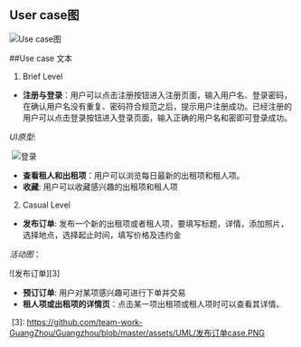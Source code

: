 
## User case图
![Use case图][1]

##Use case 文本

 1. Brief Level
 - **注册与登录**：用户可以点击注册按钮进入注册页面，输入用户名、登录密码，在确认用户名没有重复、密码符合规范之后，提示用户注册成功。已经注册的用户可以点击登录按钮进入登录页面，输入正确的用户名和密即可登录成功。
 
 *UI原型*:
 
  ![登录][2] 
 - **查看租人和出租项**：用户可以浏览每日最新的出租项和租人项。
 - **收藏**: 用户可以收藏感兴趣的出租项和租人项
 
 2. Casual Level
 - **发布订单**: 发布一个新的出租项或者租人项，要填写标题，详情，添加照片，选择地点，选择起止时间，填写价格及违约金
 
 *活动图*：
 
 ![发布订单][3] 
 - **预订订单**: 用户对某项感兴趣可进行下单并交易
 - **租人项或出租项的详情页**：点击某一项出租项或租人项时可以查看其详情。

 
 
  [1]: https://github.com/team-work-GuangZhou/Guangzhou/blob/master/assets/UML/用例图.png
  [2]: https://github.com/team-work-GuangZhou/Guangzhou/blob/master/assets/UI/登录.png
  [3]: https://github.com/team-work-GuangZhou/Guangzhou/blob/master/assets/UML/发布订单case.PNG
